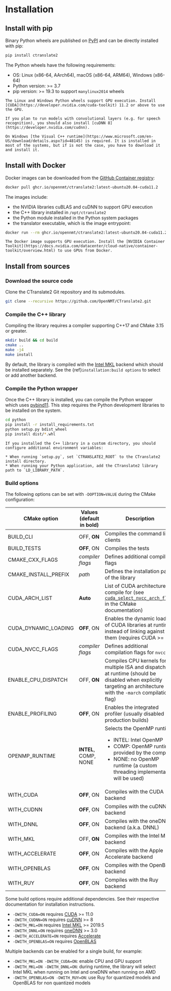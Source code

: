 # Installation

## Install with pip

Binary Python wheels are published on [PyPI](https://pypi.org/project/ctranslate2/) and can be directly installed with pip:

```bash
pip install ctranslate2
```

The Python wheels have the following requirements:

* OS: Linux (x86-64, AArch64), macOS (x86-64, ARM64), Windows (x86-64)
* Python version: >= 3.7
* pip version: >= 19.3 to support `manylinux2014` wheels

```{admonition} GPU support
The Linux and Windows Python wheels support GPU execution. Install [CUDA](https://developer.nvidia.com/cuda-toolkit) 11.2 or above to use the GPU.

If you plan to run models with convolutional layers (e.g. for speech recognition), you should also install [cuDNN 8](https://developer.nvidia.com/cudnn).
```

```{note}
On Windows [the Visual C++ runtime](https://www.microsoft.com/en-US/download/details.aspx?id=48145) is required. It is installed in most of the systems, but if is not the case, you have to download it and install it.
```

## Install with Docker

Docker images can be downloaded from the [GitHub Container registry](https://github.com/OpenNMT/CTranslate2/pkgs/container/ctranslate2):

```bash
docker pull ghcr.io/opennmt/ctranslate2:latest-ubuntu20.04-cuda11.2
```

The images include:

* the NVIDIA libraries cuBLAS and cuDNN to support GPU execution
* the C++ library installed in `/opt/ctranslate2`
* the Python module installed in the Python system packages
* the translator executable, which is the image entrypoint:

```bash
docker run --rm ghcr.io/opennmt/ctranslate2:latest-ubuntu20.04-cuda11.2 --help
```

```{admonition} GPU support
The Docker image supports GPU execution. Install the [NVIDIA Container Toolkit](https://docs.nvidia.com/datacenter/cloud-native/container-toolkit/overview.html) to use GPUs from Docker.
```

## Install from sources

### Download the source code

Clone the CTranslate2 Git repository and its submodules.

```bash
git clone --recursive https://github.com/OpenNMT/CTranslate2.git
```

### Compile the C++ library

Compiling the library requires a compiler supporting C++17 and CMake 3.15 or greater.

```bash
mkdir build && cd build
cmake ..
make -j4
make install
```

By default, the library is compiled with the [Intel MKL](https://www.intel.com/content/www/us/en/developer/tools/oneapi/onemkl.html) backend which should be installed separately. See the {ref}`installation:build options` to select or add another backend.

### Compile the Python wrapper

Once the C++ library is installed, you can compile the Python wrapper which uses [pybind11](https://github.com/pybind/pybind11). This step requires the Python development libraries to be installed on the system.

```bash
cd python
pip install -r install_requirements.txt
python setup.py bdist_wheel
pip install dist/*.whl
```

```{attention}
If you installed the C++ library in a custom directory, you should configure additional environment variables:

* When running `setup.py`, set `CTRANSLATE2_ROOT` to the CTranslate2 install directory.
* When running your Python application, add the CTranslate2 library path to `LD_LIBRARY_PATH`.
```

### Build options

The following options can be set with `-DOPTION=VALUE` during the CMake configuration:

| CMake option | Values (default in bold) | Description |
| --- | --- | --- |
| BUILD_CLI | OFF, **ON** | Compiles the command line clients |
| BUILD_TESTS | **OFF**, ON | Compiles the tests |
| CMAKE_CXX_FLAGS | *compiler flags* | Defines additional compiler flags |
| CMAKE_INSTALL_PREFIX | *path* | Defines the installation path of the library |
| CUDA_ARCH_LIST | **Auto** | List of CUDA architectures to compile for (see [`cuda_select_nvcc_arch_flags`](https://cmake.org/cmake/help/latest/module/FindCUDA.html) in the CMake documentation) |
| CUDA_DYNAMIC_LOADING | **OFF**, ON | Enables the dynamic loading of CUDA libraries at runtime instead of linking against them (requires CUDA >= 11) |
| CUDA_NVCC_FLAGS | *compiler flags* | Defines additional compilation flags for `nvcc` |
| ENABLE_CPU_DISPATCH | OFF, **ON** | Compiles CPU kernels for multiple ISA and dispatches at runtime (should be disabled when explicitly targeting an architecture with the `-march` compilation flag) |
| ENABLE_PROFILING | **OFF**, ON | Enables the integrated profiler (usually disabled in production builds) |
| OPENMP_RUNTIME | **INTEL**, COMP, NONE | Selects the OpenMP runtime:<ul><li>INTEL: Intel OpenMP</li><li>COMP: OpenMP runtime provided by the compiler</li><li>NONE: no OpenMP runtime (a custom threading implementation will be used)</li></ul> |
| WITH_CUDA | **OFF**, ON | Compiles with the CUDA backend |
| WITH_CUDNN | **OFF**, ON | Compiles with the cuDNN backend |
| WITH_DNNL | **OFF**, ON | Compiles with the oneDNN backend (a.k.a. DNNL) |
| WITH_MKL | OFF, **ON** | Compiles with the Intel MKL backend |
| WITH_ACCELERATE | **OFF**, ON | Compiles with the Apple Accelerate backend |
| WITH_OPENBLAS | **OFF**, ON | Compiles with the OpenBLAS backend |
| WITH_RUY | **OFF**, ON | Compiles with the Ruy backend |

Some build options require additional dependencies. See their respective documentation for installation instructions.

* `-DWITH_CUDA=ON` requires [CUDA](https://developer.nvidia.com/cuda-toolkit) >= 11.0
* `-DWITH_CUDNN=ON` requires [cuDNN](https://developer.nvidia.com/cudnn) >= 8
* `-DWITH_MKL=ON` requires [Intel MKL](https://www.intel.com/content/www/us/en/developer/tools/oneapi/onemkl.html) >= 2019.5
* `-DWITH_DNNL=ON` requires [oneDNN](https://github.com/oneapi-src/oneDNN) >= 3.0
* `-DWITH_ACCELERATE=ON` requires [Accelerate](https://developer.apple.com/documentation/accelerate)
* `-DWITH_OPENBLAS=ON` requires [OpenBLAS](https://github.com/xianyi/OpenBLAS)

Multiple backends can be enabled for a single build, for example:

* `-DWITH_MKL=ON -DWITH_CUDA=ON`: enable CPU and GPU support
* `-DWITH_MKL=ON -DWITH_DNNL=ON`: during runtime, the library will select Intel MKL when running on Intel and oneDNN when running on AMD
* `-DWITH_OPENBLAS=ON -DWITH_RUY=ON`: use Ruy for quantized models and OpenBLAS for non quantized models
